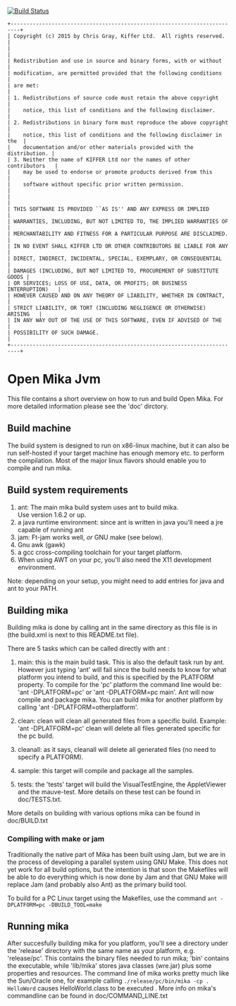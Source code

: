 [![Build Status](https://travis-ci.org/kifferltd/open-mika.svg?branch=master)](https://travis-ci.org/kifferltd/open-mika)

```
+-------------------------------------------------------------------------+
| Copyright (c) 2015 by Chris Gray, Kiffer Ltd.  All rights reserved.     |
|                                                                         |
| Redistribution and use in source and binary forms, with or without      |
| modification, are permitted provided that the following conditions      |
| are met:                                                                |
| 1. Redistributions of source code must retain the above copyright       |
|    notice, this list of conditions and the following disclaimer.        |
| 2. Redistributions in binary form must reproduce the above copyright    |
|    notice, this list of conditions and the following disclaimer in the  |
|    documentation and/or other materials provided with the distribution. |
| 3. Neither the name of KIFFER Ltd nor the names of other contributors   |
|    may be used to endorse or promote products derived from this         |
|    software without specific prior written permission.                  |
|                                                                         |
| THIS SOFTWARE IS PROVIDED ``AS IS'' AND ANY EXPRESS OR IMPLIED          |
| WARRANTIES, INCLUDING, BUT NOT LIMITED TO, THE IMPLIED WARRANTIES OF    |
| MERCHANTABILITY AND FITNESS FOR A PARTICULAR PURPOSE ARE DISCLAIMED.    |
| IN NO EVENT SHALL KIFFER LTD OR OTHER CONTRIBUTORS BE LIABLE FOR ANY    |
| DIRECT, INDIRECT, INCIDENTAL, SPECIAL, EXEMPLARY, OR CONSEQUENTIAL      |
| DAMAGES (INCLUDING, BUT NOT LIMITED TO, PROCUREMENT OF SUBSTITUTE GOODS |
| OR SERVICES; LOSS OF USE, DATA, OR PROFITS; OR BUSINESS INTERRUPTION)   |
| HOWEVER CAUSED AND ON ANY THEORY OF LIABILITY, WHETHER IN CONTRACT,     |
| STRICT LIABILITY, OR TORT (INCLUDING NEGLIGENCE OR OTHERWISE) ARISING   |
| IN ANY WAY OUT OF THE USE OF THIS SOFTWARE, EVEN IF ADVISED OF THE      |
| POSSIBILITY OF SUCH DAMAGE.                                             |
+-------------------------------------------------------------------------+
```

# Open Mika Jvm

This file contains a short overview on how to run and build Open Mika. 
For more detailed information please see the 'doc' dirctory.

## Build machine

The build system is designed to run on x86-linux machine,
but it can also be run self-hosted if your target machine
has enough memory etc. to perform the compilation.
Most of the major linux flavors should enable you to compile
and run mika. 

## Build system requirements

1. ant: The main mika build system uses ant to build mika.  
   Use version 1.6.2 or up.
2. a java runtime environment: since ant is written in java you'll
   need a jre capable of running ant
3. jam: Ft-jam works well, _or_ GNU make (see below). 
4. Gnu awk (gawk)
5. a gcc cross-compiling toolchain for your target platform.
6. When using AWT on your pc, you'll also need the X11 development environment.

Note: depending on your setup, you might need to add entries for java and ant to your PATH.

## Building mika

Building mika is done by calling ant in the same directory as this file is in
(the build.xml is next to this README.txt file). 

There are 5 tasks which can be called directly with ant :

1. main: this is the main build task. This is also the default task run by ant.
   However just typing 'ant' will fail since the build needs to know for what
   platform you intend to build, and this is specified by the PLATFORM property.
   To compile for the 'pc' platform the command line would be: 
      'ant -DPLATFORM=pc' 
   or 'ant -DPLATFORM=pc main'.
   Ant will now compile and package mika. You can build mika for another
   platform by calling 'ant -DPLATFORM=otherplatform'.

2. clean: clean will clean all generated files from a specific build. Example:
   'ant -DPLATFORM=pc' clean will delete all files generated specific for the
    pc build.

3. cleanall: as it says, cleanall will delete all generated files (no need to
   specify a PLATFORM).

4. sample: this target will compile and package all the samples.

5. tests: the 'tests' target  will build the VisualTestEngine, the AppletViewer 
   and the mauve-test. More details on these test can be found in doc/TESTS.txt.

More details on building with various options mika can be found in doc/BUILD.txt

### Compiling with make or jam

Traditionally the native part of Mika has been built using Jam, but we are
in the process of developing a parallel system using GNU Make. This does not
yet work for all build options, but the intention is that soon the Makefiles
will be able to do everything which is now done by Jam and that GNU Make will
replace Jam (and probably also Ant) as the primary build tool.

To build for a PC Linux target using the Makefiles, use the command
```ant -DPLATFORM=pc -DBUILD_TOOL=make```

## Running mika

After succesfully building mika for you platform, you'll see a directory 
under the 'release' directory with the same name as your platform, e.g.
'release/pc'.  This contains the binary files needed to run mika;
'bin' contains the executable, while 'lib/mika' stores java classes
(wre.jar) plus some properties and resources. The command line of mika works
pretty much like the Sun/Oracle one, for example calling 
```./release/pc/bin/mika -cp . HelloWord```
causes HelloWorld.class to be executed . More info on mika's commandline can be found in doc/COMMAND_LINE.txt



 
 

 
   

